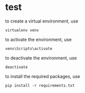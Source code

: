 # test
to create a virtual environment, use
```
virtualenv venv
```
to activate the environment, use
```
venv\Scripts\activate
```
to deactivate the environment, use
```
deactivate
```

to install the required packages, use
```
pip install -r requirements.txt
```